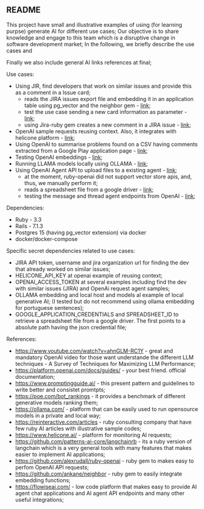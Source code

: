 ## README


This project have small and illustrative examples of using (for learning purpse) generate AI for different use cases;
Our objective is to share knowledge and engage to this team which is a disruptive change in software development market; 
In the following, we briefly describe the use cases and 

Finally we also include general AI links references at final;

Use cases:
* Using JIR, find developers that work on similar issues and provide this as a comment in a Issue card;
  * reads the JIRA issues export file and embedding it in an application table using pg_vector and the neighbor gem - [link](https://github.com/daiflow/ai-learning-app/blob/master/projects/best-dev-for-task/insert-data-to-best-dev-for-task.rb);
  * test the use case sending a new card information as parameter - [link](https://github.com/daiflow/ai-learning-app/blob/master/projects/best-dev-for-task/testing_interactors.rb);
  * using Jira-ruby gem creates a new comment in a JIRA issue - [link](https://github.com/daiflow/ai-learning-app/blob/master/projects/best-dev-for-task/testing_jira.rb);
* OpenAI sample requests reusing context. Also, it integrates with helicone platform - [link](https://github.com/daiflow/ai-learning-app/blob/master/projects/scripts/reusing_context_sample.rb);
* Using OpenAI to summarise problems found on a CSV having comments extracted from a Google Play application page - [link](https://github.com/daiflow/ai-learning-app/blob/master/projects/scripts/resume_google_play_reviews.rb);
* Testing OpenAI embeddings - [link](https://github.com/daiflow/ai-learning-app/blob/master/projects/scripts/test_openai_embeddings.rb);
* Running LLAMA models locally using OLLAMA  - [link](https://github.com/daiflow/ai-learning-app/blob/master/projects/learning/ollama_serve/testing_ollama_local_server.rb);
* Using OpenAI Agent API to upload files to a existing agent - [link](https://github.com/daiflow/ai-learning-app/blob/master/projects/wbs-assistant/create_and_upload_files_to_assistant.rb);
  * at the moment, ruby-openai did not support vector store apis, and, thus, we manually perform it;
  * reads a spreadsheet file from a google driver - [link](https://github.com/daiflow/ai-learning-app/blob/master/projects/wbs-assistant/read-from-drive.rb);
  * testing the message and thread agent endpoints from OpenAI - [link](https://github.com/daiflow/ai-learning-app/blob/master/projects/wbs-assistant/read-from-drive.rb);


Dependencies:

* Ruby - 3.3
* Rails - 7.1.3
* Postgres 15 (having pg_vector extension) via docker
* docker/docker-compose

Specific secret dependencies related to use cases:
* JIRA API token, username and jira organization url for finding the dev that already worked on similar issues;
* HELICONE_API_KEY at openai example of reusing context;
* OPENAI_ACCESS_TOKEN at several examples including find the dev with similar issues (JIRA) and OpenAi request agent samples;
* OLLAMA embedding and local host and models al example of local generative AI; (I tested but do not recommend using ollama embedding for portuguese sentences);
* GOOGLE_APPLICATION_CREDENTIALS and SPREADSHEET_ID to retrieve a spreadsheet file from a google driver. The first points to a absolute path having the json credential file;

References:
* https://www.youtube.com/watch?v=ahnGLM-RC1Y - great and mandatory OpenAI video for those want understande the different LLM techniques - A Survey of Techniques for Maximizing LLM Performance; 
* https://platform.openai.com/docs/guides/ - your best friend. official documentation;
* https://www.promptingguide.ai/ - this present pattern and guidelines to write better and consistet promtpts;
* https://poe.com/bot_rankings - it provides a benchmark of different generative models ranking them;
* https://ollama.com/ - platform that can be easily used to run opensource models in a private and local way;
* https://reinteractive.com/articles - ruby consulting company that have few ruby AI articles with illustrative sample codes;
* https://www.helicone.ai/ - platform for monitoring AI requests;
* https://github.com/patterns-ai-core/langchainrb - its a ruby version of langchain which is a very general tools with many features that makes easier to implement AI applications;
* https://github.com/alexrudall/ruby-openai - ruby gem to makes easy to perfom OpenAI API requests;
* https://github.com/ankane/neighbor - ruby gem to easily integrate embedding functions;
* https://flowiseai.com/ - low code platform that makes easy to provide AI agent chat applications and AI agent API endpoints and many other useful integrations;  
